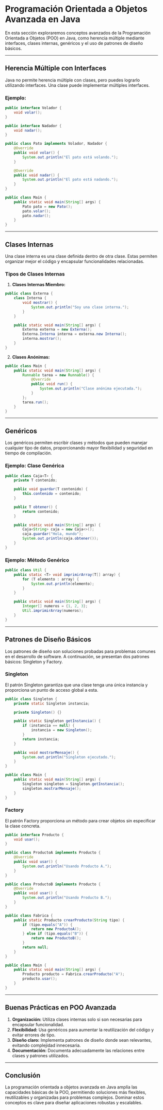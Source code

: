 # Programación Orientada a Objetos Avanzada en Java

En esta sección exploraremos conceptos avanzados de la Programación Orientada a Objetos (POO) en Java, como herencia múltiple mediante interfaces, clases internas, genéricos y el uso de patrones de diseño básicos.

---

## Herencia Múltiple con Interfaces

Java no permite herencia múltiple con clases, pero puedes lograrlo utilizando interfaces. Una clase puede implementar múltiples interfaces.

### Ejemplo:

```java
public interface Volador {
    void volar();
}

public interface Nadador {
    void nadar();
}

public class Pato implements Volador, Nadador {
    @Override
    public void volar() {
        System.out.println("El pato está volando.");
    }

    @Override
    public void nadar() {
        System.out.println("El pato está nadando.");
    }
}

public class Main {
    public static void main(String[] args) {
        Pato pato = new Pato();
        pato.volar();
        pato.nadar();
    }
}
```

---

## Clases Internas

Una clase interna es una clase definida dentro de otra clase. Estas permiten organizar mejor el código y encapsular funcionalidades relacionadas.

### Tipos de Clases Internas

1. **Clases Internas Miembro:**

```java
public class Externa {
    class Interna {
        void mostrar() {
            System.out.println("Soy una clase interna.");
        }
    }

    public static void main(String[] args) {
        Externa externa = new Externa();
        Externa.Interna interna = externa.new Interna();
        interna.mostrar();
    }
}
```

2. **Clases Anónimas:**

```java
public class Main {
    public static void main(String[] args) {
        Runnable tarea = new Runnable() {
            @Override
            public void run() {
                System.out.println("Clase anónima ejecutada.");
            }
        };
        tarea.run();
    }
}
```

---

## Genéricos

Los genéricos permiten escribir clases y métodos que pueden manejar cualquier tipo de datos, proporcionando mayor flexibilidad y seguridad en tiempo de compilación.

### Ejemplo: Clase Genérica

```java
public class Caja<T> {
    private T contenido;

    public void guardar(T contenido) {
        this.contenido = contenido;
    }

    public T obtener() {
        return contenido;
    }

    public static void main(String[] args) {
        Caja<String> caja = new Caja<>();
        caja.guardar("Hola, mundo");
        System.out.println(caja.obtener());
    }
}
```

### Ejemplo: Método Genérico

```java
public class Util {
    public static <T> void imprimirArray(T[] array) {
        for (T elemento : array) {
            System.out.println(elemento);
        }
    }

    public static void main(String[] args) {
        Integer[] numeros = {1, 2, 3};
        Util.imprimirArray(numeros);
    }
}
```

---

## Patrones de Diseño Básicos

Los patrones de diseño son soluciones probadas para problemas comunes en el desarrollo de software. A continuación, se presentan dos patrones básicos: Singleton y Factory.

### Singleton

El patrón Singleton garantiza que una clase tenga una única instancia y proporciona un punto de acceso global a esta.

```java
public class Singleton {
    private static Singleton instancia;

    private Singleton() {}

    public static Singleton getInstancia() {
        if (instancia == null) {
            instancia = new Singleton();
        }
        return instancia;
    }

    public void mostrarMensaje() {
        System.out.println("Singleton ejecutado.");
    }
}

public class Main {
    public static void main(String[] args) {
        Singleton singleton = Singleton.getInstancia();
        singleton.mostrarMensaje();
    }
}
```

### Factory

El patrón Factory proporciona un método para crear objetos sin especificar la clase concreta.

```java
public interface Producto {
    void usar();
}

public class ProductoA implements Producto {
    @Override
    public void usar() {
        System.out.println("Usando Producto A.");
    }
}

public class ProductoB implements Producto {
    @Override
    public void usar() {
        System.out.println("Usando Producto B.");
    }
}

public class Fabrica {
    public static Producto crearProducto(String tipo) {
        if (tipo.equals("A")) {
            return new ProductoA();
        } else if (tipo.equals("B")) {
            return new ProductoB();
        }
        return null;
    }
}

public class Main {
    public static void main(String[] args) {
        Producto producto = Fabrica.crearProducto("A");
        producto.usar();
    }
}
```

---

## Buenas Prácticas en POO Avanzada

1. **Organización:** Utiliza clases internas solo si son necesarias para encapsular funcionalidad.
2. **Flexibilidad:** Usa genéricos para aumentar la reutilización del código y evitar errores de tipo.
3. **Diseño claro:** Implementa patrones de diseño donde sean relevantes, evitando complejidad innecesaria.
4. **Documentación:** Documenta adecuadamente las relaciones entre clases y patrones utilizados.

---

## Conclusión

La programación orientada a objetos avanzada en Java amplía las capacidades básicas de la POO, permitiendo soluciones más flexibles, reutilizables y organizadas para problemas complejos. Dominar estos conceptos es clave para diseñar aplicaciones robustas y escalables.

